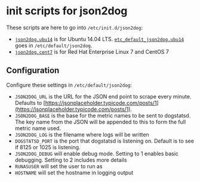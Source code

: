 # init scripts for json2dog

These scripts are here to go into `/etc/init.d/json2dog`:

* [`json2dog.ubu14`](json2dog.ubu14) is for Ubuntu 14.04 LTS.
[`etc_default_json2dog.ubu14`](etc_default_json2dog.ubu14) goes in `/etc/default/json2dog`.
* [`json2dog.cent7`](json2dog.cent7) is for Red Hat Enterprise Linux 7 and CentOS 7

## Configuration

Configure these settings in `/etc/default/json2dog`:

* `JSON2DOG_URL` is the URL for the JSON end point to scrape every minute.  Defaults to
[https://jsonplaceholder.typicode.com/posts/1](https://jsonplaceholder.typicode.com/posts/1).
* `JSON2DOG_BASE` is the base for the metric names to be sent to dogstatsd.  The key name from the JSON will
be appended to this to form the full metric name used.
* `JSON2DOG_LOG`  is the filename where logs will be written
* `DOGSTATSD_PORT` is the port that dogstatsd is listening on.  Default is to see if 8125 or 1025 is
listening.
* `JSON2DOG_DEBUG` will enable debug mode.  Setting to 1 enables basic debugging.  Setting to 2 includes
more details
* `RUNASUSER` will set the user to run as
* `HOSTNAME` will set the hostname in logging output
